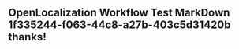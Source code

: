 <properties
ms.topic="hero-topic"
ms.test1="hero-topic"
ms.test2="test"/>

## OpenLocalization Workflow Test MarkDown 1f335244-f063-44c8-a27b-403c5d31420b thanks!
